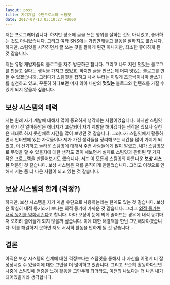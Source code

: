 ```yaml
---
layout: post
title: 자기계발 수단으로써의 스팀잇
date: 2017-07-13 03:10:27 +0000
---
```


저는 프로그래머입니다. 하지만 평소에 글을 쓰는 행위를 잘하는 것도 아니었고, 좋아하는 것도 아니었습니다.
그리고 여타 SNS에는 가입만해놓고 활동을 잘하지도 않습니다.
하지만, 스팀잇을 시작하면서 글 쓰는 것을 잘하게 된건 아니지만, 최소한 좋아하게 된 것 같습니다.

저는 유명 개발자들의 블로그를 자주 방문하곤 합니다.
그리고 나도 저런 멋있는 블로그를 만들고 싶다는 생각을 가지고 있었죠. 하지만 글을 안쓰는데 어찌 멋있는 블로그를 만들 수 있겠습니까.
그러다가 스팀잇을 접하고 나서 부터는 이렇게 조금씩이나마 글쓰기를 실천하고 있고,
꾸준히 하다보면 머지 않아 나만의 **멋있는** 블로그와 컨텐츠를 가질 수 있게 되지 않을까 싶습니다.

## 보상 시스템의 매력
저는 원래 자기 계발에 대해서 많이 중요하게 생각하는 사람이었습니다.
하지만 스팀잇을 하기 전 얼마동안은 에너지가 고갈되어 자기 계발을 해야겠다는 생각은 있으나 실천은 제대로 하지 못한채로 시간을 많이 보냈던 것 같습니다.
그러다가 스팀잇에서 활동하면서 인터넷에 있는 자료들이나 제가 가진 생각들을 정리해보는 시간을 많이 가지게 되었고,
이 신기하고 놀라운 스팀잇에 대해서 주변 사람들에게 많이 알렸고, 내가 스팀잇으로 무엇을 할 수 있을지에 대한 생각도 많이 해보면서 실제로 스팀잇과 관련된 몇 가지 작은 프로그램을 만들어보기도 했습니다.
저는 이 모든게 스팀잇의 아름다운 **보상 시스템** 덕분인 것 같습니다. 보상 시스템은 저를 움직이게 만들었습니다. 그리고 이것으로 인해서 저는 좀 더 나은 사람이 되고 있는 것 같습니다.

## 보상 시스템의 한계 (걱정?)
하지만, 보상 시스템을 자기 계발 수단으로 사용하는데는 한계도 있는 것 같습니다. 보상은 확실히 내적 동기라기 보다는 외적 동기에 가까운 것 같습니다.
그리고 [외적 동기는 내적 동기를 약화시킨다](http://agile.egloos.com/5881049)고 합니다. 아마 보상이 눈에 띄게 줄어드는 경우에 내적 동기마저 오히려 줄어들게 되지 않을까 싶습니다. 이에 대한 해결책을 한번 고민해봐야겠습니다. 이를 해결하지 못하면 저도 서서히 활동을 안하게 될 것 같습니다...

## 결론
아직은 보상 시스템의 한계에 대한 걱정보다는 스팀잇을 통해서 나 자신을 어떻게 더 잘 성장시킬 수 있을지에 대한 고민을 더 많이하고 있습니다. 그리고 꾸준히 활동하다보면 나중에 스팀잇에 염증을 느껴 활동을 그만두게 되더라도, 이전의 나보다는 더 나은 내가 되어있을거라 생각합니다.